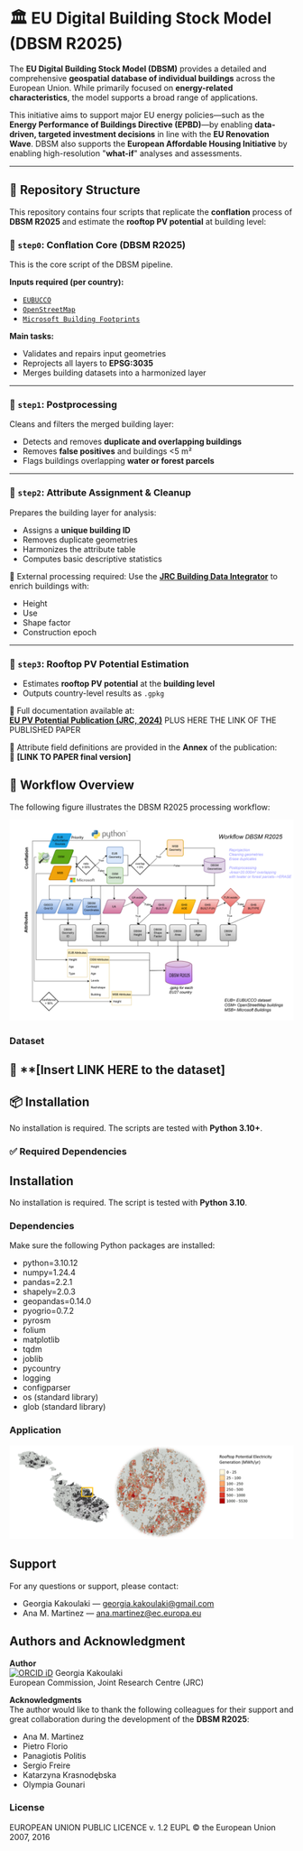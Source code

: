 # 🏛️ EU Digital Building Stock Model (DBSM R2025)

The **EU Digital Building Stock Model (DBSM)** provides a detailed and comprehensive **geospatial database of individual buildings** across the European Union. While primarily focused on **energy-related characteristics**, the model supports a broad range of applications.

This initiative aims to support major EU energy policies—such as the **Energy Performance of Buildings Directive (EPBD)**—by enabling **data-driven, targeted investment decisions** in line with the **EU Renovation Wave**. DBSM also supports the **European Affordable Housing Initiative** by enabling high-resolution "**what-if**" analyses and assessments.

---

## 📁 Repository Structure

This repository contains four scripts that replicate the **conflation** process of **DBSM R2025** and estimate the **rooftop PV potential** at building level:

### 🔹 `step0`: Conflation Core (DBSM R2025)
This is the core script of the DBSM pipeline.

**Inputs required (per country):**
- [`EUBUCCO`](https://eubucco.com)
- [`OpenStreetMap`](https://www.openstreetmap.org)
- [`Microsoft Building Footprints`](https://github.com/microsoft/GlobalMLBuildingFootprints)

**Main tasks:**
- Validates and repairs input geometries
- Reprojects all layers to **EPSG:3035**
- Merges building datasets into a harmonized layer

---

### 🔹 `step1`: Postprocessing
Cleans and filters the merged building layer:
- Detects and removes **duplicate and overlapping buildings**
- Removes **false positives** and buildings <5 m²
- Flags buildings overlapping **water or forest parcels**

---

### 🔹 `step2`: Attribute Assignment & Cleanup
Prepares the building layer for analysis:
- Assigns a **unique building ID**
- Removes duplicate geometries
- Harmonizes the attribute table
- Computes basic descriptive statistics

🔗 External processing required:
Use the [**JRC Building Data Integrator**](https://code.europa.eu/jrc-ghsl/building-data-integrator) to enrich buildings with:
- Height  
- Use  
- Shape factor  
- Construction epoch

---

### 🔹 `step3`: Rooftop PV Potential Estimation
- Estimates **rooftop PV potential** at the **building level**
- Outputs country-level results as `.gpkg`

📘 Full documentation available at:  
[**EU PV Potential Publication (JRC, 2024)**](https://op.europa.eu/en/publication-detail/-/publication/d418ba32-473e-11f0-85ba-01aa75ed71a1/language-en)
PLUS HERE THE LINK OF THE PUBLISHED PAPER

📝 Attribute field definitions are provided in the **Annex** of the publication:  
🔗 **[LINK TO PAPER final version]**

## 🔧 Workflow Overview

The following figure illustrates the DBSM R2025 processing workflow:

![DBSM Workflow](workflow_dbsmr2025.png)
### Dataset 
🔗 **[Insert LINK HERE to the dataset]
---

## 📦 Installation

No installation is required. The scripts are tested with **Python 3.10+**.

### ✅ Required Dependencies

## Installation

No installation is required. The script is tested with **Python 3.10**.

### Dependencies

Make sure the following Python packages are installed:

  - python=3.10.12
  - numpy=1.24.4
  - pandas=2.2.1
  - shapely=2.0.3
  - geopandas=0.14.0
  - pyogrio=0.7.2
  - pyrosm
  - folium
  - matplotlib
  - tqdm
  - joblib
  - pycountry
  - logging
  - configparser
  - os (standard library)
  - glob (standard library)


### Application
![DBSM PV potential](PictureExampleMalta.png)

## Support

For any questions or support, please contact:
- Georgia Kakoulaki — [georgia.kakoulaki@gmail.com](mailto:georgia.kakoulaki@gmail.com)  
- Ana M. Martinez — [ana.martinez@ec.europa.eu](mailto:ana.martinez@ec.europa.eu)
  
## Authors and Acknowledgment

**Author**  
[![ORCID iD](https://img.shields.io/badge/ORCID-0000--0001--5365--0478-a6ce39?style=flat-square&logo=orcid&logoColor=white)](https://orcid.org/0000-0001-5365-0478) Georgia Kakoulaki    
European Commission, Joint Research Centre (JRC)

**Acknowledgments**  
The author would like to thank the following colleagues for their support and great collaboration during the development of the **DBSM R2025**:
- Ana M. Martinez
- Pietro Florio  
- Panagiotis Politis  
- Sergio Freire  
- Katarzyna Krasnodębska  
- Olympia Gounari  

### License
EUROPEAN UNION PUBLIC LICENCE v. 1.2
EUPL © the European Union 2007, 2016
